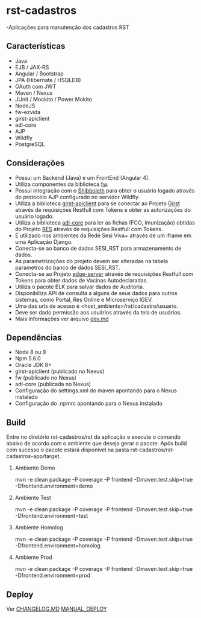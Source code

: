 # rst-cadastros
-Aplicações para manutenção dos cadastros RST

Características
-------------------------

- Java
- EJB / JAX-RS
- Angular / Bootstrap
- JPA (Hibernate / HSQLDB)
- OAuth com JWT
- Maven / Nexus
- JUnit / Mockito / Power Mokito
- NodeJS
- fw-ezvida
- girst-apiclient
- adl-core
- AJP
- Wildfly
- PostgreSQL

Considerações
-------------------------

- Possui um Backend (Java) e um FrontEnd (Angular 4).
- Utiliza componentes da biblioteca [fw](https://github.com/ezvida/fw-ezvida).
- Possui integração com o [Shibboleth](https://www.shibboleth.net/) para obter o usuário logado através do protocolo AJP configurado no servidor Wildfly.
- Utiliza a biblioteca [girst-apiclient](https://github.com/ezvida/rst-girst-api-client) para se conectar ao Projeto [Girst](https://github.com/ezvida/rst-girst) através de requisições Restfull com Tokens e obter as autorizações do usuário logado.
- Utiliza a biblioteca [adl-core](https://github.com/ezvida/adl-core) para ler as fichas (FCO, Imunização) obtidas do Projeto [RES](https://github.com/ezvida/ezehr-sl) através de requisições Restfull com Tokens.
- É utilizado nos ambientes da Rede Sesi Viva+ através de um iframe em uma Aplicação Django.
- Conecta-se ao banco de dados SESI_RST para armazenamento de dados.
- As parametrizações do projeto devem ser alteradas na tabela parametros do banco de dados SESI_RST.
- Conecta-se ao Projeto [edge-server](https://github.com/ezvida/edge-server) através de requisições Restfull com Tokens para obter dados de Vacinas Autodeclaradas.
- Utiliza o pacote ELK para salvar dados de Auditoria.
- Disponibiliza API de consulta a alguns de seus dados para outros sistemas, como Portal, Res Online e Microserviço IGEV.
- Uma das urls de acesso é <host_ambiente>/rst/cadastro/usuario.
- Deve ser dado permissão aos usuários através da tela de usuários.
- Mais informações ver arquivo [dev.md](https://github.com/ezvida/rst-aplicacoes/blob/release/rst/dev.md)

Dependências
-------------------------

- Node 8 ou 9
- Npm 5.6.0 
- Oracle JDK 8+
- girst-apiclient (publicado no Nexus)
- fw (publicado no Nexus)
- adl-core (publicada no Nexus)
- Configuração do settings.xml do maven apontando para o Nexus instalado
- Configuração do .npmrc apontando para o Nexus instalado

Build
-------------------------

Entre no diretório rst-cadastros/rst da aplicação e execute o comando abaixo de acordo com o ambiente que deseja gerar o pacote.
Após build com sucesso o pacote estará disponível na pasta rst-cadastros/rst-cadastros-app/target.

1) Ambiente Demo
	
	mvn -e clean package -P coverage -P frontend -Dmaven.test.skip=true -Dfrontend.environment=demo

2) Ambiente Test

	mvn -e clean package -P coverage -P frontend -Dmaven.test.skip=true -Dfrontend.environment=test

3) Ambiente Homolog

	mvn -e clean package -P coverage -P frontend -Dmaven.test.skip=true -Dfrontend.environment=homolog

4) Ambiente Prod

	mvn -e clean package -P coverage -P frontend -Dmaven.test.skip=true -Dfrontend.environment=prod

Deploy
-------------------------

Ver 
[CHANGELOG.MD](https://github.com/ezvida/rst-cadastros/blob/release/CHANGELOG.md)
[MANUAL_DEPLOY](https://github.com/ezvida/rst-aplicacoes/blob/master/Documenta%C3%A7%C3%A3o/Manuais/RST-CADASTROS/DEPLOY_RST_CADASTROS.pdf)
